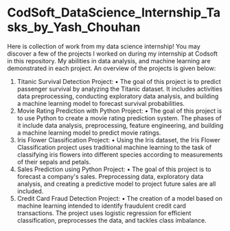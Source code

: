 # CodSoft_DataScience_Internship_Tasks_by_Yash_Chouhan
Here is collection of work from my data science internship! You may discover a few of the projects I worked on during my internship at Codsoft in this repository. My abilities in data analysis, and machine learning are demonstrated in each project. An overview of the projects is given below:
1.	Titanic Survival Detection Project:
•	The goal of this project is to predict passenger survival by analyzing the Titanic dataset. It includes activities data preprocessing, conducting exploratory data analysis, and building a machine learning model to forecast survival probabilities.
2.	Movie Rating Prediction with Python Project:
•	The goal of this project is to use Python to create a movie rating prediction system. The phases of it include data analysis, preprocessing, feature engineering, and building a machine learning model to predict movie ratings. 
3.	Iris Flower Classification Project:
•	Using the Iris dataset, the Iris Flower Classification project uses traditional machine learning to the task of classifying iris flowers into different species according to measurements of their sepals and petals.
4.	Sales Prediction using Python Project:
•	The goal of this project is to forecast a company's sales. Preprocessing data, exploratory data analysis, and creating a predictive model to project future sales are all included.
5.	Credit Card Fraud Detection Project:
•	The creation of a model based on machine learning intended to identify fraudulent credit card transactions. The project uses logistic regression for efficient classification, preprocesses the data, and tackles class imbalance.

